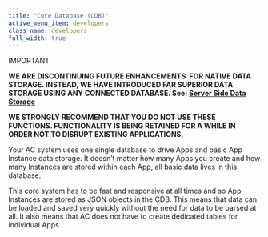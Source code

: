 ```yaml
---
title: "Core Database (CDB)"
active_menu_item: developers
class_name: developers
full_width: true
---
```



IMPORTANT

**WE ARE DISCONTINUING FUTURE ENHANCEMENTS  FOR NATIVE DATA STORAGE. INSTEAD, WE HAVE INTRODUCED FAR SUPERIOR DATA STORAGE USING ANY CONNECTED DATABASE. See: [Server Side Data Storage](../../../data-storage/server-side-data-storage/)**

**WE STRONGLY RECOMMEND THAT YOU DO NOT USE THESE FUNCTIONS. FUNCTIONALITY IS BEING RETAINED FOR A WHILE IN ORDER NOT TO DISRUPT EXISTING APPLICATIONS.**

Your AC system uses one single database to drive Apps and basic App Instance data storage. It doesn’t matter how many Apps you create and how many Instances are stored within each App, all basic data lives in this database.

This core system has to be fast and responsive at all times and so App Instances are stored as JSON objects in the CDB. This means that data can be loaded and saved very quickly without the need for data to be parsed at all. It also means that AC does not have to create dedicated tables for individual Apps.

